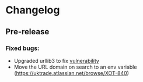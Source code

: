 # Changelog

## Pre-release

### Fixed bugs:

- Upgraded urllib3 to fix [vulnerability](https://nvd.nist.gov/vuln/detail/CVE-2019-11324)
- Move the URL domain on search to an env variable (https://uktrade.atlassian.net/browse/XOT-840)